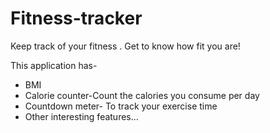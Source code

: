 # Fitness-tracker
Keep track of your fitness . Get to know how fit you are!

This application has- 
* BMI
* Calorie counter-Count the calories you consume per day
* Countdown meter- To track your exercise time
* Other interesting features...
